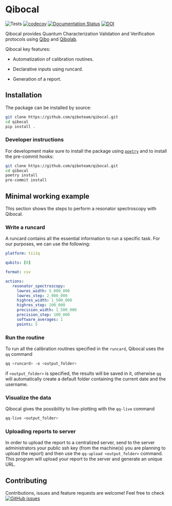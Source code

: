 # Qibocal
![Tests](https://github.com/qiboteam/qibocal/workflows/Tests/badge.svg)
[![codecov](https://codecov.io/gh/qiboteam/qibocal/branch/main/graph/badge.svg?token=1EKZKVEVX0)](https://codecov.io/gh/qiboteam/qibocal)
[![Documentation Status](https://readthedocs.org/projects/qibocal/badge/?version=latest)](https://qibocal.readthedocs.io/en/latest/)
[![DOI](https://zenodo.org/badge/DOI/10.5281/zenodo.7662185.svg)](https://doi.org/10.5281/zenodo.7662185)

Qibocal provides Quantum Characterization Validation and Verification protocols using [Qibo](https://github.com/qiboteam/qibo) and [Qibolab](https://github.com/qiboteam/qibolab).

Qibocal key features:

- Automatization of calibration routines.

- Declarative inputs using runcard.

- Generation of a report.

## Installation

The package can be installed by source:
```sh
git clone https://github.com/qiboteam/qibocal.git
cd qibocal
pip install .
```


### Developer instructions
For development make sure to install the package using [`poetry`](https://python-poetry.org/) and to install the pre-commit hooks:
```sh
git clone https://github.com/qiboteam/qibocal.git
cd qibocal
poetry install
pre-commit install
```

## Minimal working example

This section shows the steps to perform a resonator spectroscopy with Qibocal.
### Write a runcard
A runcard contains all the essential information to run a specific task.
For our purposes, we can use the following:
```yml
platform: tii1q

qubits: [0]

format: csv

actions:
   resonator_spectroscopy:
     lowres_width: 5_000_000
     lowres_step: 2_000_000
     highres_width: 1_500_000
     highres_step: 200_000
     precision_width: 1_500_000
     precision_step: 100_000
     software_averages: 1
     points: 5
```
### Run the routine
To run all the calibration routines specified in the ```runcard```, Qibocal uses the `qq` command
```sh
qq <runcard> -o <output_folder>
```
if ```<output_folder>``` is specified, the results will be saved in it, otherwise ```qq``` will automatically create a default folder containing the current date and the username.

### Visualize the data

Qibocal gives the possibility to live-plotting with the `qq-live` command
```sh
qq-live <output_folder>
```
### Uploading reports to server

In order to upload the report to a centralized server, send to the server administrators your public ssh key (from the machine(s) you are planning to upload the report) and then use the `qq-upload <output_folder>` command. This program will upload your report to the server and generate an unique URL.

## Contributing

Contributions, issues and feature requests are welcome!
Feel free to check
<a href="https://github.com/qiboteam/qibocal/issues"><img alt="GitHub issues" src="https://img.shields.io/github/issues-closed/qiboteam/qibocal"/></a>
